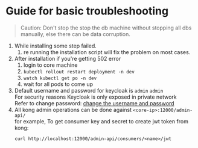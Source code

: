 # Guide for basic troubleshooting
> Caution: Don't stop the stop the db machine without stopping all dbs manually, else there can be data corruption.
1. While installing some step failed.
    1. re running the installation script will fix the problem on most cases.
2. After installation if you're getting 502 error  
   1. login to core machine
   2. `kubectl rollout restart deployment -n dev`
   3. `watch kubectl get po -n dev`
   4. wait for all pods to come up
3. Default username and password for keycloak is `admin` `admin`  
   For security reasons Keycloak is only exposed in private network  
   Refer to change password: [change the username and password](https://www.keycloak.org/docs/latest/server_admin/index.html#server-initialization)
4. All kong admin operations can be done against `<core-ip>:12000/admin-api/`  
   for example, To get consumer key and secret to create jwt token from kong:
    ```
    curl http://localhost:12000/admin-api/consumers/<name>/jwt
    ```
